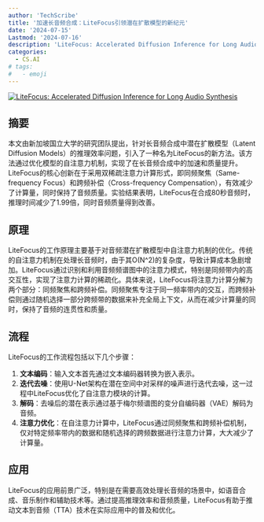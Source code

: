```yaml
---
author: 'TechScribe'
title: '加速长音频合成：LiteFocus引领潜在扩散模型的新纪元'
date: '2024-07-15'
Lastmod: '2024-07-16'
description: 'LiteFocus: Accelerated Diffusion Inference for Long Audio Synthesis'
categories:
  - CS.AI
# tags:
#   - emoji
---
```


[![LiteFocus: Accelerated Diffusion Inference for Long Audio Synthesis](https://arxiv-research-1301205113.cos.ap-guangzhou.myqcloud.com/images/2407.10468v1.pdf_0.jpg)](https://arxiv.org/abs/2407.10468v1)

## 摘要

本文由新加坡国立大学的研究团队提出，针对长音频合成中潜在扩散模型（Latent Diffusion Models）的推理效率问题，引入了一种名为LiteFocus的新方法。该方法通过优化模型的自注意力机制，实现了在长音频合成中的加速和质量提升。LiteFocus的核心创新在于采用双稀疏注意力计算形式，即同频聚焦（Same-frequency Focus）和跨频补偿（Cross-frequency Compensation），有效减少了计算量，同时保持了音频质量。实验结果表明，LiteFocus在合成80秒音频时，推理时间减少了1.99倍，同时音频质量得到改善。<!--more-->

## 原理

LiteFocus的工作原理主要基于对音频潜在扩散模型中自注意力机制的优化。传统的自注意力机制在处理长音频时，由于其O(N^2)的复杂度，导致计算成本急剧增加。LiteFocus通过识别和利用音频频谱图中的注意力模式，特别是同频带内的高交互性，实现了注意力计算的稀疏化。具体来说，LiteFocus将注意力计算分解为两个部分：同频聚焦和跨频补偿。同频聚焦专注于同一频率带内的交互，而跨频补偿则通过随机选择一部分跨频带的数据来补充全局上下文，从而在减少计算量的同时，保持了音频的连贯性和质量。

## 流程

LiteFocus的工作流程包括以下几个步骤：
1. **文本编码**：输入文本首先通过文本编码器转换为嵌入表示。
2. **迭代去噪**：使用U-Net架构在潜在空间中对采样的噪声进行迭代去噪，这一过程中LiteFocus优化了自注意力模块的计算。
3. **解码**：去噪后的潜在表示通过基于梅尔频谱图的变分自编码器（VAE）解码为音频。
4. **注意力优化**：在自注意力计算中，LiteFocus通过同频聚焦和跨频补偿机制，仅对特定频率带内的数据和随机选择的跨频数据进行注意力计算，大大减少了计算量。

## 应用

LiteFocus的应用前景广泛，特别是在需要高效处理长音频的场景中，如语音合成、音乐制作和辅助技术等。通过提高推理效率和音频质量，LiteFocus有助于推动文本到音频（TTA）技术在实际应用中的普及和优化。